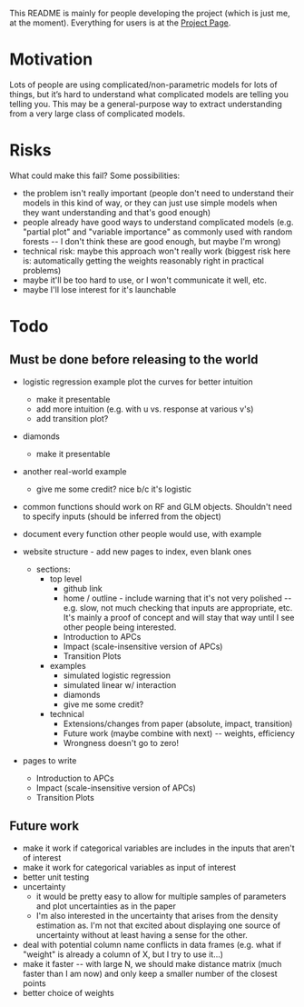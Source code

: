 This README is mainly for people developing the project (which is just me, at the moment). Everything for users is at the [Project Page](http://dchudz.github.io/predcomps/).

# Motivation

Lots of people are using complicated/non-parametric models for lots of things, but it’s hard to understand what complicated models are telling you telling you. This may be a general-purpose way to extract understanding from a very large class of complicated models.

# Risks

What could make this fail? Some possibilities:

- the problem isn't really important (people don't need to understand their models in this kind of way, or they can just use simple models when they want understanding and that's good enough)
- people already have good ways to understand complicated models (e.g. "partial plot" and "variable importance" as commonly used with random forests -- I don't think these are good enough, but maybe I'm wrong)
- technical risk: maybe this approach won't really work (biggest risk here is: automatically getting the weights reasonably right in practical problems)
- maybe it'll be too hard to use, or I won't communicate it well, etc.
- maybe I'll lose interest for it's launchable


# Todo

## Must be done before releasing to the world

- logistic regression example plot the curves for better intuition
	- make it presentable
	- add more intuition (e.g. with u vs. response at various v's)
	- add transition plot?

- diamonds
	- make it presentable

- another real-world example
	- give me some credit? nice b/c it's logistic

- common functions should work on RF and GLM objects. Shouldn't need to specify inputs (should be inferred from the object)

- document every function other people would use, with example

- website structure - add new pages to index, even blank ones
	- sections:
		- top level
			- github link
			- home / outline  - include warning that it's not very polished -- e.g. slow, not much checking that inputs are appropriate, etc. It's mainly a proof of concept and will stay that way until I see other people being interested.
			- Introduction to APCs
			- Impact (scale-insensitive version of APCs)
			- Transition Plots 
		- examples
			- simulated logistic regression
			- simulated linear w/ interaction
			- diamonds
			- give me some credit?
		- technical
			- Extensions/changes from paper (absolute, impact, transition)
			- Future work (maybe combine with next) -- weights, efficiency
			- Wrongness doesn't go to zero!

- pages to write
	- Introduction to APCs
	- Impact (scale-insensitive version of APCs)
	- Transition Plots 

## Future work


- make it work if categorical variables are includes in the inputs that aren't of interest
- make it work for categorical variables as input of interest
- better unit testing
- uncertainty 
	- it would be pretty easy to allow for multiple samples of parameters and plot uncertainties as in the paper
	- I'm also interested in the uncertainty that arises from the density estimation as. I'm not that excited about displaying one source of uncertainty without at least having a sense for the other.
- deal with potential column name conflicts in data frames (e.g. what if "weight" is already a column of X, but I try to use it...)
- make it faster -- with large N, we should make distance matrix (much faster than I am now) and only keep a smaller number of the closest points
- better choice of weights

